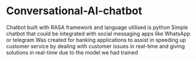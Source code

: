 # Conversational-AI-chatbot

Chatbot built with RASA framework and language utilised is python
Simple chatbot that could be integrated with social messaging apps like WhatsApp or telegram
Was created for banking applications to assist in speeding up customer service by dealing with customer issues in real-time and giving solutions in real-time due to the model we had trained 
